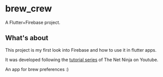 # brew_crew

A Flutter+Firebase project.

## What's about

This project is my first look into Firebase and how to use it in flutter apps.

It was developed following the [tutorial series](https://youtube.com/playlist?list=PL4cUxeGkcC9j--TKIdkb3ISfRbJeJYQwC) of The Net Ninja on Youtube.

An app for brew preferences :)

<div align="center">
  <img scr="https://github.com/yanna-torres/brew_crew/blob/master/login.png">
  <img scr="https://github.com/yanna-torres/brew_crew/blob/master/home.png">
  <img scr="https://github.com/yanna-torres/brew_crew/blob/master/preferences.png">
</div>
